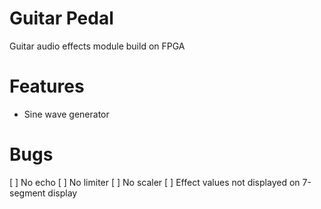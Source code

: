 # Guitar Pedal

Guitar audio effects module build on FPGA

# Features
* Sine wave generator

# Bugs
[ ] No echo
[ ] No limiter
[ ] No scaler
[ ] Effect values not displayed on 7-segment display